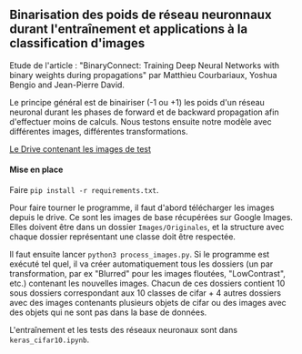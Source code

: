 ## Binarisation des poids de réseau neuronnaux durant l'entraînement et applications à la classification d'images

Etude de l'article : "BinaryConnect: Training Deep Neural Networks with binary weights during propagations" par Matthieu Courbariaux, Yoshua Bengio and Jean-Pierre David.

Le principe général est de binairiser (-1 ou +1) les poids d'un réseau neuronal durant les phases de forward et de backward propagation afin d'effectuer moins de calculs. Nous testons ensuite notre modèle avec différentes images, différentes transformations.

[Le Drive contenant les images de test](https://drive.google.com/drive/folders/1WFG3A7NDteLy66UbhyV_aIvolDCU6eB9)

#### Mise en place

Faire `pip install -r requirements.txt`.

Pour faire tourner le programme, il faut d'abord télécharger les images depuis le drive. Ce sont les images de base récupérées sur Google Images. Elles doivent être dans un dossier `Images/Originales`, et la structure avec chaque dossier représentant une classe doit être respectée.

Il faut ensuite lancer `python3 process_images.py`. Si le programme est exécuté tel quel, il va créer automatiquement tous les dossiers (un par transformation, par ex "Blurred" pour les images floutées, "LowContrast", etc.) contenant les nouvelles images. Chacun de ces dossiers contient 10 sous dossiers correspondant aux 10 classes de cifar + 4 autres dossiers avec des images contenants plusieurs objets de cifar ou des images avec des objets qui ne sont pas dans la base de données. 

L'entraînement et les tests des réseaux neuronaux sont dans `keras_cifar10.ipynb`.
